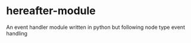# hereafter-module
An event handler module written in python but following node type event handling
